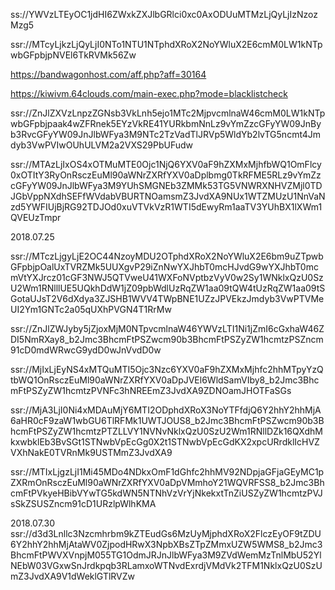 ss://YWVzLTEyOC1jdHI6ZWxkZXJlbGRlci0xc0AxODUuMTMzLjQyLjIzNzozMzg5

ssr://MTcyLjkzLjQyLjI0NTo1NTU1NTphdXRoX2NoYWluX2E6cmM0LW1kNTpwbGFpbjpNVEl6TkRVMk56Zw

https://bandwagonhost.com/aff.php?aff=30164

https://kiwivm.64clouds.com/main-exec.php?mode=blacklistcheck

ssr://ZnJlZXVzLnpzZGNsb3VkLnh5ejo1MTc2MjpvcmlnaW46cmM0LW1kNTpwbGFpbjpaak4wZFRnek5EYzVkRE41YURkbmNnLz9vYmZzcGFyYW09JnByb3RvcGFyYW09JnJlbWFya3M9NTc2TzVadTlJRVp5WldYb2lvTG5ncmt4Jmdyb3VwPVIwOUhULVM2a2VXS29PbUFudw

ssr://MTAzLjIxOS4xOTMuMTE0Ojc1NjQ6YXV0aF9hZXMxMjhfbWQ1OmFlcy0xOTItY3RyOnRsczEuMl90aWNrZXRfYXV0aDplbmg0TkRFME5RLz9vYmZzcGFyYW09JnJlbWFya3M9YUhSMGNEb3ZMMk53TG5VNWRXNHVZMjl0TDJGbVppNXdhSEFfWVdabVBURTNOamsmZ3JvdXA9NUx1WTZMUzU1NnVaNzd5YWFIUjBjRG92TDJOd0xuVTVkVzR1WTI5dEwyRm1aaTV3YUhBX1lXWm1QVEUzTmpr

2018.07.25

ssr://MTczLjgyLjE2OC44NzoyMDU2OTphdXRoX2NoYWluX2E6bm9uZTpwbGFpbjpOalUxTVRZMk5UUXgvP29iZnNwYXJhbT0mcHJvdG9wYXJhbT0mcmVtYXJrcz01cGF3NWJ5QTVweU41WXFoNVptbzVyV0w2Sy1WNklxQzU0SzU2Wm1RNlllUE5UQkhDdW1jZ09pbWdlUzRqZW1aa09tQW4tUzRqZW1aa09tSGotaUJsT2V6dXdya3ZJSHB1WVV4TWpBNE1UZzJPVEkzJmdyb3VwPTVMeUI2Ym1GNTc2a05qUXhPVGN4T1RrMw

ssr://ZnJlZWJyby5jZjoxMjM0NTpvcmlnaW46YWVzLTI1Ni1jZmI6cGxhaW46ZDI5NmRXay8_b2Jmc3BhcmFtPSZwcm90b3BhcmFtPSZyZW1hcmtzPSZncm91cD0mdWRwcG9ydD0wJnVvdD0w

ssr://MjIxLjEyNS4xMTQuMTI5Ojc3Nzc6YXV0aF9hZXMxMjhfc2hhMTpyYzQtbWQ1OnRsczEuMl90aWNrZXRfYXV0aDpJVEl6WldSamVIby8_b2Jmc3BhcmFtPSZyZW1hcmtzPVNFc3hNREEmZ3JvdXA9ZDNOamJHOTFaSGs

ssr://MjA3LjI0Ni4xMDAuMjY6MTI2ODphdXRoX3NoYTFfdjQ6Y2hhY2hhMjA6aHR0cF9zaW1wbGU6TlRFMk1UWTJOUS8_b2Jmc3BhcmFtPSZwcm90b3BhcmFtPSZyZW1hcmtzPTZLLVY1NVNvNklxQzU0SzU2Wm1RNllDZk16QXdhMkxwbklEb3BvSGt1STNwbVpEcGg0X2t1STNwbVpEcGdKX2xpcURrdklIcHVZVXhNakE0TVRnMk9USTMmZ3JvdXA9

ssr://MTIxLjgzLjI1Mi45MDo4NDkxOmF1dGhfc2hhMV92NDpjaGFjaGEyMC1pZXRmOnRsczEuMl90aWNrZXRfYXV0aDpVMmhoY21WQVRFSS8_b2Jmc3BhcmFtPVkyeHBibVYwTG5kdWN5NTNhVzVrYjNkekxtTnZiUSZyZW1hcmtzPVJsSkZSUSZncm91cD1URzlpWlhKMA

2018.07.30
ssr://d3d3Lnllc3Nzcmhrbm9kZTEudGs6MzUyMjphdXRoX2FlczEyOF9tZDU6Y2hhY2hhMjAtaWV0ZjpodHRwX3NpbXBsZTpZMmxUZW5WMS8_b2Jmc3BhcmFtPWVXVnpjM055TG1OdmJRJnJlbWFya3M9ZVdWemMzTnlMbU52YlNEbW03VGxwSnJrdkpqb3RLamxoWTNvdExrdjVMdVk2TFM1NklxQzU0SzUmZ3JvdXA9V1dWeklGTlRVZw
